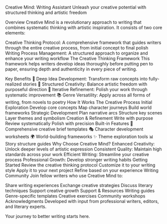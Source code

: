 Creative Mind: Writing Assistant
Unleash your creative potential with structured thinking and artistic freedom

Overview
Creative Mind is a revolutionary approach to writing that combines systematic thinking with artistic inspiration. It consists of two core elements:

Creative Thinking Protocol: A comprehensive framework that guides writers through the entire creative process, from initial concept to final polish
Writing Process Management: A structured approach to organize and enhance your writing workflow
The Creative Thinking Framework
This framework helps writers develop ideas thoroughly before putting pen to paper, ensuring depth and authenticity in every piece of writing.

Key Benefits
🎯 Deep Idea Development: Transform raw concepts into fully-realized stories
💭 Structured Creativity: Balance artistic freedom with purposeful direction
🔄 Iterative Refinement: Polish your work through systematic improvement
📚 Genre Versatility: Apply across all forms of writing, from novels to poetry
How It Works
The Creative Process
Initial Exploration
Develop core concepts
Map character journeys
Build world frameworks
Strategic Development
Plan narrative arcs
Structure key scenes
Layer themes and symbolism
Creation & Refinement
Write with purpose
Review systematically
Polish with precision
Built-in Features
📝 Comprehensive creative brief templates
🎭 Character development worksheets
🌍 World-building frameworks
✨ Theme exploration tools
📊 Story structure guides
Why Choose Creative Mind?
Enhanced Creativity: Unlock deeper levels of artistic expression
Consistent Quality: Maintain high standards across your work
Efficient Writing: Streamline your creative process
Professional Growth: Develop stronger writing habits
Getting Started
Review the creative thinking protocol
Customize it to your writing style
Apply it to your next project
Refine based on your experience
Writing Community
Join fellow writers who use Creative Mind to:

Share writing experiences
Exchange creative strategies
Discuss literary techniques
Support creative growth
Support & Resources
Writing guides
Genre-specific templates
Creative exercises
Community workshops
Acknowledgments
Developed with input from professional writers, editors, and literary experts.

Your journey to better writing starts here.
